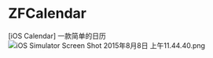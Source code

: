 # ZFCalendar
[iOS Calendar] 一款简单的日历
![iOS Simulator Screen Shot 2015年8月8日 上午11.44.40.png](https://ooo.0o0.ooo/2015/08/08/55c57b416874c.png "iOS Simulator Screen Shot 2015年8月8日 上午11.44.40.png")
